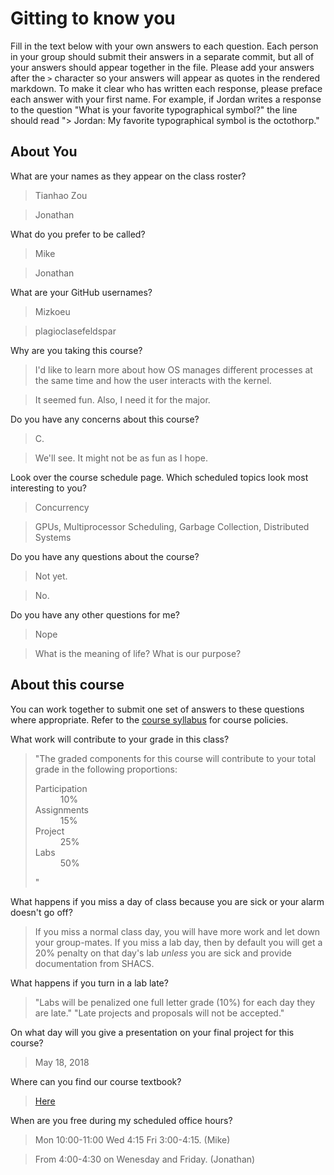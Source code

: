# Gitting to know you
Fill in the text below with your own answers to each question. Each person in your group should submit their answers in a separate commit, but all of your answers should appear together in the file. Please add your answers after the `>` character so your answers will appear as quotes in the rendered markdown. To make it clear who has written each response, please preface each answer with your first name. For example, if Jordan writes a response to the question "What is your favorite typographical symbol?" the line should read "> Jordan: My favorite typographical symbol is the octothorp." 

## About You
What are your names as they appear on the class roster?
> Tianhao Zou

> Jonathan

What do you prefer to be called?
> Mike

> Jonathan

What are your GitHub usernames?
> Mizkoeu

> plagioclasefeldspar

Why are you taking this course?
> I'd like to learn more about how OS manages different processes at the same time and how the user interacts with the kernel.

> It seemed fun. Also, I need it for the major.

Do you have any concerns about this course?
> C.

> We'll see. It might not be as fun as I hope.

Look over the course schedule page. Which scheduled topics look most interesting to you?
> Concurrency

> GPUs, Multiprocessor Scheduling, Garbage Collection, Distributed Systems

Do you have any questions about the course?
> Not yet.

> No.

Do you have any other questions for me?
> Nope

> What is the meaning of life? What is our purpose?

## About this course
You can work together to submit one set of answers to these questions where appropriate. Refer to the [course syllabus](http://www.cs.grinnell.edu/~curtsinger/teaching/2018S/CSC213/syllabus/) for course policies.

What work will contribute to your grade in this class?
> "The graded components for this course will contribute to your total grade in the following proportions:
> <dl>
> <dt>Participation</dt><dd>10%</dd>
> <dt>Assignments</dt><dd>15%</dd>
> <dt>Project</dt><dd>25%</dd>
> <dt>Labs</dt><dd>50%</dd>
> </dl>"

What happens if you miss a day of class because you are sick or your alarm doesn't go off?
> If you miss a normal class day, you will have more work and let down your group-mates. If you miss a lab day, then by default you will get a 20% penalty on that day's lab *unless* you are sick and provide documentation from SHACS.

What happens if you turn in a lab late?
> "Labs will be penalized one full letter grade (10%) for each day they are late."
> "Late projects and proposals will not be accepted."

On what day will you give a presentation on your final project for this course?
> May 18, 2018

Where can you find our course textbook?
> [Here](http://pages.cs.wisc.edu/~remzi/OSTEP/)

When are you free during my scheduled office hours?
> Mon 10:00-11:00 Wed 4:15 Fri 3:00-4:15. (Mike)

> From 4:00-4:30 on Wenesday and Friday. (Jonathan)
